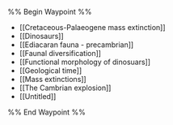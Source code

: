 %% Begin Waypoint %%
- [[Cretaceous-Palaeogene mass extinction]]
- [[Dinosaurs]]
- [[Ediacaran fauna - precambrian]]
- [[Faunal diversification]]
- [[Functional morphology of dinosuars]]
- [[Geological time]]
- [[Mass extinctions]]
- [[The Cambrian explosion]]
- [[Untitled]]

%% End Waypoint %%
